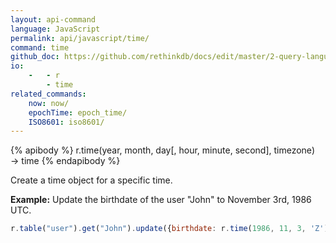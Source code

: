 ```yaml
---
layout: api-command 
language: JavaScript
permalink: api/javascript/time/
command: time 
github_doc: https://github.com/rethinkdb/docs/edit/master/2-query-language/api/javascript/dates-and-times/time.md
io:
    -   - r
        - time
related_commands:
    now: now/
    epochTime: epoch_time/
    ISO8601: iso8601/
---
```


{% apibody %}
r.time(year, month, day[, hour, minute, second], timezone) &rarr; time
{% endapibody %}

Create a time object for a specific time.

__Example:__ Update the birthdate of the user "John" to November 3rd, 1986 UTC.

```js
r.table("user").get("John").update({birthdate: r.time(1986, 11, 3, 'Z')}).run(conn, callback)
```


